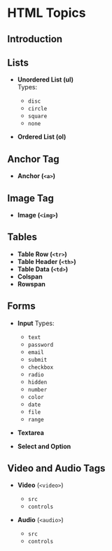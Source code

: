 # HTML Topics

## Introduction

## Lists

- **Unordered List (ul)**  
  Types:  
  - `disc`
  - `circle`
  - `square`
  - `none`
  
- **Ordered List (ol)**

## Anchor Tag

- **Anchor (`<a>`)**

## Image Tag

- **Image (`<img>`)**

## Tables

- **Table Row (`<tr>`)**  
- **Table Header (`<th>`)**  
- **Table Data (`<td>`)**  
- **Colspan**  
- **Rowspan**

## Forms

- **Input** Types:
  - `text`
  - `password`
  - `email`
  - `submit`
  - `checkbox`
  - `radio`
  - `hidden`
  - `number`
  - `color`
  - `date`
  - `file`
  - `range`
  
- **Textarea**

- **Select and Option**

## Video and Audio Tags

- **Video** (`<video>`)
  - `src`
  - `controls`
  
- **Audio** (`<audio>`)
  - `src`
  - `controls`

 
